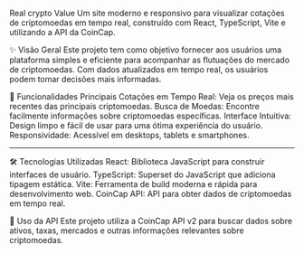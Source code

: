 Real crypto Value 
Um site moderno e responsivo para visualizar cotações de criptomoedas em tempo real, construído com React, TypeScript, Vite e utilizando a API da CoinCap.

✨ Visão Geral
Este projeto tem como objetivo fornecer aos usuários uma plataforma simples e eficiente para acompanhar as flutuações do mercado de criptomoedas. Com dados atualizados em tempo real, os usuários podem tomar decisões mais informadas.

🚀 Funcionalidades Principais
Cotações em Tempo Real: Veja os preços mais recentes das principais criptomoedas.
Busca de Moedas: Encontre facilmente informações sobre criptomoedas específicas.
Interface Intuitiva: Design limpo e fácil de usar para uma ótima experiência do usuário.
Responsividade: Acessível em desktops, tablets e smartphones.
_________________________________________________________________________________________________________________________________
🛠️ Tecnologias Utilizadas
React: Biblioteca JavaScript para construir interfaces de usuário.
TypeScript: Superset do JavaScript que adiciona tipagem estática.
Vite: Ferramenta de build moderna e rápida para desenvolvimento web.
CoinCap API: API para obter dados de criptomoedas em tempo real.

📖 Uso da API
Este projeto utiliza a CoinCap API v2 para buscar dados sobre ativos, taxas, mercados e outras informações relevantes sobre criptomoedas.
